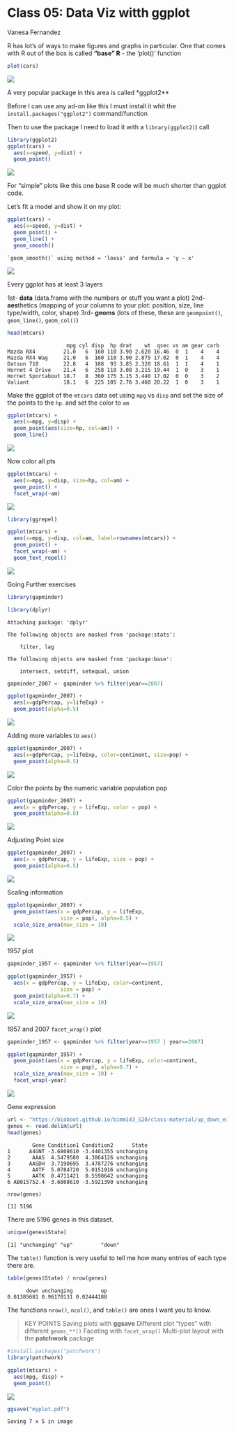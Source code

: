 # Class 05: Data Viz witth ggplot
Vanesa Fernandez

R has lot’s of ways to make figures and graphs in particular. One that
comes with R out of the box is called **“base” R** - the ‘plot()’
function

``` r
plot(cars)
```

![](class05_files/figure-commonmark/unnamed-chunk-1-1.png)

A very popular package in this area is called \*ggplot2\*\*

Before I can use any ad-on like this I must install it whit the
`install.packages("ggplot2")` command/function

Then to use the package I need to load it with a `library(ggplot2)`)
call

``` r
library(ggplot2)
ggplot(cars) + 
  aes(x=speed, y=dist) + 
  geom_point()
```

![](class05_files/figure-commonmark/unnamed-chunk-2-1.png)

For “simple” plots like this one base R code will be much shorter than
ggplot code.

Let’s fit a model and show it on my plot:

``` r
ggplot(cars) + 
  aes(x=speed, y=dist) + 
  geom_point() + 
  geom_line() +
  geom_smooth()
```

    `geom_smooth()` using method = 'loess' and formula = 'y ~ x'

![](class05_files/figure-commonmark/unnamed-chunk-3-1.png)

Every ggplot has at least 3 layers

1st- **data** (data.frame with the numbers or stuff you want a plot)
2nd- **aes**thetics (mapping of your columns to your plot: position,
size, line type/width, color, shape) 3rd- **geoms** (lots of these,
these are `geompoint()`, `geom_line()`, `geom_col()`)

``` r
head(mtcars)
```

                       mpg cyl disp  hp drat    wt  qsec vs am gear carb
    Mazda RX4         21.0   6  160 110 3.90 2.620 16.46  0  1    4    4
    Mazda RX4 Wag     21.0   6  160 110 3.90 2.875 17.02  0  1    4    4
    Datsun 710        22.8   4  108  93 3.85 2.320 18.61  1  1    4    1
    Hornet 4 Drive    21.4   6  258 110 3.08 3.215 19.44  1  0    3    1
    Hornet Sportabout 18.7   8  360 175 3.15 3.440 17.02  0  0    3    2
    Valiant           18.1   6  225 105 2.76 3.460 20.22  1  0    3    1

Make the ggplot of the `mtcars` data set using `mpg` vs `disp` and set
the size of the points to the `hp`. and set the color to `am`

``` r
ggplot(mtcars) + 
  aes(x=mpg, y=disp) + 
  geom_point(aes(size=hp, col=am)) +
  geom_line()
```

![](class05_files/figure-commonmark/unnamed-chunk-5-1.png)

Now color all pts

``` r
ggplot(mtcars) + 
  aes(x=mpg, y=disp, size=hp, col=am) + 
  geom_point() +
  facet_wrap(~am)
```

![](class05_files/figure-commonmark/unnamed-chunk-6-1.png)

``` r
library(ggrepel)

ggplot(mtcars) + 
  aes(x=mpg, y=disp, col=am, label=rownames(mtcars)) +
  geom_point() +
  facet_wrap(~am) +
  geom_text_repel()
```

![](class05_files/figure-commonmark/unnamed-chunk-7-1.png)

Going Further exercises

``` r
library(gapminder)
```

``` r
library(dplyr)
```


    Attaching package: 'dplyr'

    The following objects are masked from 'package:stats':

        filter, lag

    The following objects are masked from 'package:base':

        intersect, setdiff, setequal, union

``` r
gapminder_2007 <- gapminder %>% filter(year==2007)
```

``` r
ggplot(gapminder_2007) +
  aes(x=gdpPercap, y=lifeExp) +
  geom_point(alpha=0.5)
```

![](class05_files/figure-commonmark/unnamed-chunk-10-1.png)

Adding more variables to `aes()`

``` r
ggplot(gapminder_2007) +
  aes(x=gdpPercap, y=lifeExp, color=continent, size=pop) +
  geom_point(alpha=0.5)
```

![](class05_files/figure-commonmark/unnamed-chunk-11-1.png)

Color the points by the numeric variable population pop

``` r
ggplot(gapminder_2007) + 
  aes(x = gdpPercap, y = lifeExp, color = pop) +
  geom_point(alpha=0.8)
```

![](class05_files/figure-commonmark/unnamed-chunk-12-1.png)

Adjusting Point size

``` r
ggplot(gapminder_2007) + 
  aes(x = gdpPercap, y = lifeExp, size = pop) +
  geom_point(alpha=0.5)
```

![](class05_files/figure-commonmark/unnamed-chunk-13-1.png)

Scaling information

``` r
ggplot(gapminder_2007) + 
  geom_point(aes(x = gdpPercap, y = lifeExp,
                 size = pop), alpha=0.5) + 
  scale_size_area(max_size = 10)
```

![](class05_files/figure-commonmark/unnamed-chunk-14-1.png)

1957 plot

``` r
gapminder_1957 <- gapminder %>% filter(year==1957)

ggplot(gapminder_1957) + 
  aes(x = gdpPercap, y = lifeExp, color=continent,
                 size = pop) +
  geom_point(alpha=0.7) + 
  scale_size_area(max_size = 10) 
```

![](class05_files/figure-commonmark/unnamed-chunk-15-1.png)

1957 and 2007 `facet_wrap()` plot

``` r
gapminder_1957 <- gapminder %>% filter(year==1957 | year==2007)

ggplot(gapminder_1957) + 
  geom_point(aes(x = gdpPercap, y = lifeExp, color=continent,
                 size = pop), alpha=0.7) + 
  scale_size_area(max_size = 10) +
  facet_wrap(~year)
```

![](class05_files/figure-commonmark/unnamed-chunk-16-1.png)

Gene expression

``` r
url <- "https://bioboot.github.io/bimm143_S20/class-material/up_down_expression.txt"
genes <- read.delim(url)
head(genes)
```

            Gene Condition1 Condition2      State
    1      A4GNT -3.6808610 -3.4401355 unchanging
    2       AAAS  4.5479580  4.3864126 unchanging
    3      AASDH  3.7190695  3.4787276 unchanging
    4       AATF  5.0784720  5.0151916 unchanging
    5       AATK  0.4711421  0.5598642 unchanging
    6 AB015752.4 -3.6808610 -3.5921390 unchanging

``` r
nrow(genes)
```

    [1] 5196

There are 5196 genes in this dataset.

``` r
unique(genes$State)
```

    [1] "unchanging" "up"         "down"      

The `table()` function is very useful to tell me how many entries of
each type there are.

``` r
table(genes$State) / nrow(genes)
```


          down unchanging         up 
    0.01385681 0.96170131 0.02444188 

The functions `nrow()`, `ncol()`, and `table()` are ones I want you to
know.

> KEY POINTS Saving plots with **ggsave** Different plot “types” with
> different `geoms_**()` Faceting with `facet_wrap()` Multi-plot layout
> with the **patchwork** package

``` r
#install.packages("patchwork")
library(patchwork)
```

``` r
ggplot(mtcars) +
  aes(mpg, disp) +
  geom_point()
```

![](class05_files/figure-commonmark/unnamed-chunk-22-1.png)

``` r
ggsave("myplot.pdf")
```

    Saving 7 x 5 in image
